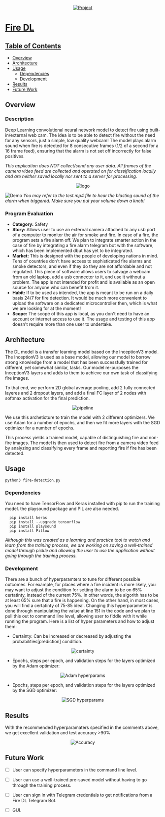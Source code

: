 <p align="center">
  <a href="https://github.com/MohamedAli2310/Fire-DL" target="_blank">
  <img src="header.png" alt="Project"/>
</p>

# Fire DL

## Table of Contents
- [Overview](#Overview)
- [Architecture](#Architecture)
- [Usage](#Usage)
  - [Dependencies](#Dependencies)
  - [Development](#Development)
- [Results](#Results)
- [Future Work](#Future-Work)


## Overview
### Description
Deep Learning convolutional neural network model to detect fire using built-in/external web cam. The idea is to be able to detect fire without the need for any sensors, just a simple, low quality webcam!
The model plays alarm sound when fire is detected for 8 consecutive frames (1/2 of a second for a 16 frame feed), ensuring that the alarm is not set off incorrectly for false positives.

*This application does NOT collect/send any user data. All frames of the camera video feed are collected and operated on for classification locally and are neither saved locally nor sent to a server for processing.*

<p align="center">
  <img src="firedl.png" alt="logo"/>
</p>

![Demo](test.gif)
*You may refer to the test.mp4 file to hear the blasting sound of the alarm when triggered. Make sure you put your volume down a knob!*

### Program Evaluation
- **Category:** Safety
- **Story:** Allows user to use an external camera attached to any usb port of a computer to monitor the air for smoke and fire. In case of a fire, the program sets a fire alarm off. We plan to integrate smarter action in the case of fire by integrating a fire alarm telegram bot with the software, which has been implemented dbut has yet to be integrated.
- **Market:** This is designed with the people of developing nations in mind. Tens of countries don't have access to sophisticated fire alarms and smoke detectors, and even if they do they are not affordable and not regulated. This piece of software allows users to salvage a webcam from an old laptop, add a usb connector to it, and use it without a problem. The app is not intended for profit and is available as an open source for anyone who can benefit from it.
- **Habit:** If to be used as intended, the app is meant to be run on a daily basis 24/7 for fire detection. It would be much more convenient to upload the software on a dedicated microcontroller then, which is what we are looking for at the moment!
- **Scope:** The scope of this app is local, as you don't need to have an account or internet access to use it. The usage and testing of this app doesn't require more than one user to undertake.

## Architecture
The DL model is a transfer learning model based on the InceptionV3 model. The InceptionV3 is used as a base model, allowing our model to borrow strong knowledge from a model that has been successfully trained for different, yet somewhat similar, tasks. Our model re-purposes the InceptionV3 layers and adds to them to achieve our own task of classifying fire images. 

To that end, we perform 2D global average pooling, add 2 fully connected layeres and 2 dropout layers, and add a final FC layer of 2 nodes with softmax activation for the final prediction. 

<p align="center">
  <img src="pipeline.png" alt="pipeline"/>
</p>

We use this archeticture to train the model with 2 different optimizers. We use Adam for a number of epochs, and then we fit more layers with the SGD optimizer for a number of epochs.

This process yields a trained model, capable of distinguishing fire and non-fire images. The model is then used to detect fire from a camera video feed by analyzing and classifying every frame and reporting fire if fire has been detected.

## Usage
```shell
python3 fire-detection.py
```
### Dependencies
You need to have TensorFlow and Keras installed with pip to run the training model. the playsound package and PIL are also needed. 
```shell
  pip install keras
  pip install --upgrade tensorflow
  pip install playsound
  pip install Pillow
```
*Although this was created as a learning and practice tool to watch and learn from the training process, we are working on saving a well-trained model through pickle and allowing the user to use the application without going through the training process.*

### Development
There are a bunch of hyperparamters to tune for different possible outcomes. For example, for places where a fire incident is more likely, you may want to adjust the condition for setting the alarm to be on 65% certatinty, instead of the current 75%. In other words, the algorith has to be at least 65% sure that a fire is happening. On the other hand, in most cases, you will find a certatinty of 75-85 ideal. Changing this hyperparameter is done through manipulating the value at line 151 in the code and we plan to pull this out to command line level, allowing user to fiddle with it while running the program. Here is a list of hyper parameters and how to adjust them:

* Certainty: 
Can be increased or decreased by adjusting the probabilities[prediction] condition.
<p align="center">
  <img src="certainty.png" alt="certainty"/>
</p>

* Epochs, steps per epoch, and validation steps for the layers optimized by the Adam optimizer:
<p align="center">
  <img src="before.png" alt="Adam hyperparams"/>
</p>

* Epochs, steps per epoch, and validation steps for the layers optimized by the SGD optimizer:
<p align="center">
  <img src="after.png" alt="SGD hyperparams"/>
</p>

## Results
With the recommended hyperparamaters specified in the comments above, we get excellent validation and test accuracy >90%
<p align="center">
  <img src="Accuracy.png" alt="Accuracy"/>
</p>

## Future Work

- [ ] User can specify hyperparameters in the command line level.
- [ ] User can use a well-trained pre-saved model without having to go through the training process.
- [ ] User can sign in with Telegram credentials to get notifications from a Fire DL Telegram Bot.
- [ ] GUI. 

